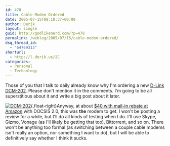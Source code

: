 ```yaml
---
id: 478
title: Cable Modem Ordered
date: 2005-07-15T08:10:37+00:00
author: Derik
layout: single
guid: http://godlikenerd.com/?p=478
permalink: /weblog/2005/07/15/cable-modem-ordered/
dsq_thread_id:
  - "64769313"
shorturl:
  - http://l.derik.us/2C
categories:
  - Personal
  - Technology
---
```

Those of you that I talk to daily already know why I'm ordering a new [D-Link DCM-202](http://www.dlink.com/products/?sec=1&pid=323). Please don't mention it in the comments. I'm going to be all superstitious about it and write a big post about it later.

[![DCM-202](http://photos23.flickr.com/26343867_889db39128_s.jpg)](http://flickr.com/photos/19959606@N00/26343867 "DCM-202"){.float-right}Anyway, at about [$40 with mail-in rebate at Amazon](http://www.amazon.com/exec/obidos/redirect?tag=d00dism-20%26link_code=xm2%26camp=2025%26creative=165953%26path=http://www.amazon.com/gp/redirect.html%253fASIN=B0002JKGRQ%2526tag=d00dism-20%2526lcode=xm2%2526cID=2025%2526ccmID=165953%2526location=/o/ASIN/B0002JKGRQ%25253FSubscriptionId=0EMV44A9A5YT1RVDGZ82 "View product details at Amazon") with DOCSIS 2.0, this was **the** modem to get. I won't be posting a review for a while, but I'll do all kinds of testing when I do. I'll use Skype, Gizmo, Vonage (as I'll likely be getting that too), Bittorrent, and so on. There won't be anything too formal (as switching between a couple cable modems isn't really an option, nor something I want to do), but I will be able to definitively say whether I think it sucks.